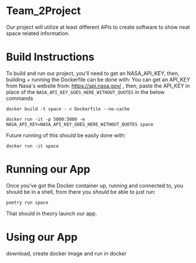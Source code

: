 # Team_2Project
Our project will utilize at least different APIs to create software to show neat space related information.

# Build Instructions
To build and run our project, you'll need to get an NASA_API_KEY, then, building + running the Dockerfile can be done with:
You can get an API_KEY from Nasa's website from: https://api.nasa.gov/ , then, paste the API_KEY in place of the `NASA_API_KEY_GOES_HERE_WITHOUT_QUOTES` in the below commands
```
docker build -t space - < Dockerfile --no-cache

docker run -it -p 5000:5000 -e NASA_API_KEY=NASA_API_KEY_GOES_HERE_WITHOUT_QUOTES space
```
Future running of this should be easily done with:

```
docker run -it space
```

# Running our App
Once you've got the Docker container up, running and connected to, you should be in a shell, from there you *should* be able to just run:
```
poetry run space
```
That should in theory launch our app.

# Using our App

download, create docker image and run in docker

